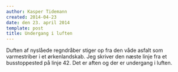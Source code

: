 ```yaml
---
author: Kasper Tidemann
created: 2014-04-23
date: den 23. april 2014
template: post
title: Undergang i luften
---
```


Duften af nyslåede regndråber stiger op fra den våde asfalt som varmestriber i et ørkenlandskab. Jeg skriver den næste linje fra et busstoppested på linje 42. Det er aften og der er undergang i luften.
